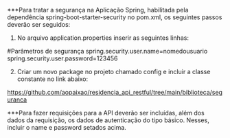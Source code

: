 ***Para tratar a segurança na Aplicação Spring, habilitada pela dependência spring-boot-starter-security
no pom.xml, os seguintes passos deverão ser seguidos:

1. No arquivo application.properties inserir as seguintes linhas:

#Parâmetros de segurança
spring.security.user.name=nomedousuario
spring.security.user.password=123456

2. Criar um novo package no projeto chamado config e incluir a classe constante no link abaixo:

https://github.com/aopaixao/residencia_api_restful/tree/main/biblioteca/seguranca


***Para fazer requisições para a API deverão ser incluídas, além dos dados da requisição, os dados de autenticação do tipo básico.
Nesses, incluir o name e password setados acima.
